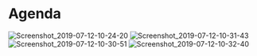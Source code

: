 # Agenda
![Screenshot_2019-07-12-10-24-20](https://user-images.githubusercontent.com/43134132/61114746-49fc5e80-a491-11e9-8fbb-67c974d48e20.png)
![Screenshot_2019-07-12-10-31-43](https://user-images.githubusercontent.com/43134132/61114958-b4ad9a00-a491-11e9-9153-89eae406ba52.png)
![Screenshot_2019-07-12-10-30-51](https://user-images.githubusercontent.com/43134132/61114879-921b8100-a491-11e9-80d9-cfc83eae88ee.png)
![Screenshot_2019-07-12-10-32-40](https://user-images.githubusercontent.com/43134132/61114939-ab243200-a491-11e9-8d2f-7269594f1f0c.png)




